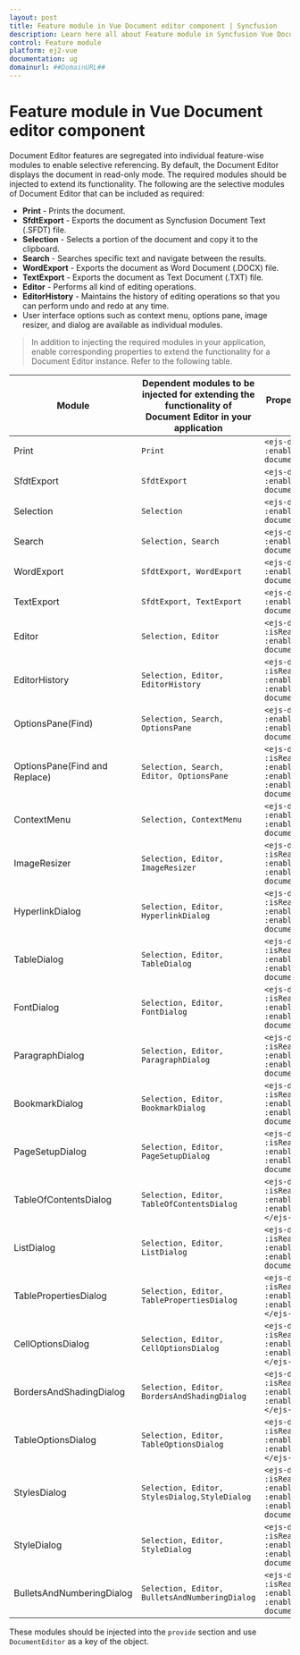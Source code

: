 ```yaml
---
layout: post
title: Feature module in Vue Document editor component | Syncfusion
description: Learn here all about Feature module in Syncfusion Vue Document editor component of Syncfusion Essential JS 2 and more.
control: Feature module 
platform: ej2-vue
documentation: ug
domainurl: ##DomainURL##
---
```


# Feature module in Vue Document editor component

Document Editor features are segregated into individual feature-wise modules to enable selective referencing. By default, the Document Editor displays the document in read-only mode. The required modules should be injected to extend its functionality. The following are the selective modules of Document Editor that can be included as required:
* **Print** - Prints the document.
* **SfdtExport** - Exports the document as Syncfusion Document Text (.SFDT) file.
* **Selection** - Selects a portion of the document and copy it to the clipboard.
* **Search** - Searches specific text and navigate between the results.
* **WordExport** - Exports the document as Word Document (.DOCX) file.
* **TextExport** - Exports the document as Text Document (.TXT) file.
* **Editor** - Performs all kind of editing operations.
* **EditorHistory** - Maintains the history of editing operations so that you can perform undo and redo at any time.
* User interface options such as context menu, options pane, image resizer, and dialog are available as individual modules.

>In addition to injecting the required modules in your application, enable corresponding properties to extend the functionality for a Document Editor instance.
Refer to the following table.

| Module | Dependent modules to be injected for extending the functionality of Document Editor in your application | Property to enable the functionality for a Document Editor instance |
|---|---|---|
|Print|`Print`|`<ejs-documenteditor :enablePrint='true'></ejs-documenteditor>`|
|SfdtExport|`SfdtExport`|`<ejs-documenteditor :enableSfdtExport='true'></ejs-documenteditor>`|
|Selection|`Selection`|`<ejs-documenteditor :enableSelection='true'></ejs-documenteditor>`|
|Search|`Selection, Search`|`<ejs-documenteditor :enableSearch='true'></ejs-documenteditor>`|
|WordExport|`SfdtExport, WordExport`|`<ejs-documenteditor :enableWordExport='true'></ejs-documenteditor>`|
|TextExport|`SfdtExport, TextExport`|`<ejs-documenteditor :enableTextExport='true'></ejs-documenteditor>`|
|Editor|`Selection, Editor`|`<ejs-documenteditor :isReadOnly='false' :enableEditor='true'></ejs-documenteditor>`|
|EditorHistory|`Selection, Editor, EditorHistory`|`<ejs-documenteditor :isReadOnly='false' :enableEditor='true' :enableEditorHistory='true'></ejs-documenteditor>`|
|OptionsPane(Find)|`Selection, Search, OptionsPane`|`<ejs-documenteditor :enableSearch='true' :enableOptionsPane='true'></ejs-documenteditor>`|
|OptionsPane(Find and Replace)|`Selection, Search, Editor, OptionsPane`|`<ejs-documenteditor :isReadOnly='false' :enableEditor='true' :enableSearch='true' :enableOptionsPane='true'></ejs-documenteditor>`|
|ContextMenu|`Selection, ContextMenu`|`<ejs-documenteditor :enableSelection='true' :enableContextMenu='true'></ejs-documenteditor>`|
|ImageResizer|`Selection, Editor, ImageResizer`|`<ejs-documenteditor :isReadOnly='false' :enableEditor='true' :enableImageResizer='true'></ejs-documenteditor>`|
|HyperlinkDialog|`Selection, Editor, HyperlinkDialog`|`<ejs-documenteditor :isReadOnly='false' :enableEditor='true' :enableHyperlinkDialog='true'></ejs-documenteditor>`|
|TableDialog|`Selection, Editor, TableDialog`|`<ejs-documenteditor :isReadOnly='false' :enableEditor='true' :enableTableDialog='true'></ejs-documenteditor>`|
|FontDialog|`Selection, Editor, FontDialog`|`<ejs-documenteditor :isReadOnly='false' :enableEditor='true' :enableFontDialog='true'></ejs-documenteditor>`|
|ParagraphDialog|`Selection, Editor, ParagraphDialog`|`<ejs-documenteditor :isReadOnly='false' :enableEditor='true' :enableParagraphDialog='true'></ejs-documenteditor>`|
|BookmarkDialog|`Selection, Editor, BookmarkDialog`|`<ejs-documenteditor :isReadOnly='false' :enableEditor='true' :enableBookmarkDialog='true'></ejs-documenteditor>`|
|PageSetupDialog|`Selection, Editor, PageSetupDialog`|`<ejs-documenteditor :isReadOnly='false' :enableEditor='true' :enablePageSetupDialog='true'></ejs-documenteditor>`|
|TableOfContentsDialog|`Selection, Editor, TableOfContentsDialog`|`<ejs-documenteditor :isReadOnly='false' :enableEditor='true' :enableTableOfContentsDialog='true'></ejs-documenteditor>`|
|ListDialog|`Selection, Editor, ListDialog`|`<ejs-documenteditor :isReadOnly='false' :enableEditor='true' :enableListDialog='true'></ejs-documenteditor>`|
|TablePropertiesDialog|`Selection, Editor, TablePropertiesDialog`|`<ejs-documenteditor :isReadOnly='false' :enableEditor='true' :enableTablePropertiesDialog='true'></ejs-documenteditor>`|
|CellOptionsDialog|`Selection, Editor, CellOptionsDialog`|`<ejs-documenteditor :isReadOnly='false' :enableEditor='true' :enableTablePropertiesDialog='true'></ejs-documenteditor>`|
|BordersAndShadingDialog|`Selection, Editor, BordersAndShadingDialog`|`<ejs-documenteditor :isReadOnly='false' :enableEditor='true' :enableBordersAndShadingDialog='true'></ejs-documenteditor>`|
|TableOptionsDialog|`Selection, Editor, TableOptionsDialog`|`<ejs-documenteditor :isReadOnly='false' :enableEditor='true' :enableTableOptionsDialog='true'></ejs-documenteditor>`|
|StylesDialog|`Selection, Editor, StylesDialog,StyleDialog`|`<ejs-documenteditor :isReadOnly='false' :enableEditor='true' :enableStyleDialog='true' :enableStylesDialog='true'></ejs-documenteditor>`|
|StyleDialog|`Selection, Editor, StyleDialog`|`<ejs-documenteditor :isReadOnly='false' :enableEditor='true' :enableStyleDialog='true'></ejs-documenteditor>`|
|BulletsAndNumberingDialog|`Selection, Editor, BulletsAndNumberingDialog`|`<ejs-documenteditor :isReadOnly='false' :enableEditor='true' :enableStyleDialog='true'></ejs-documenteditor>`|

These modules should be injected into the `provide` section and use `DocumentEditor` as a key of the object.